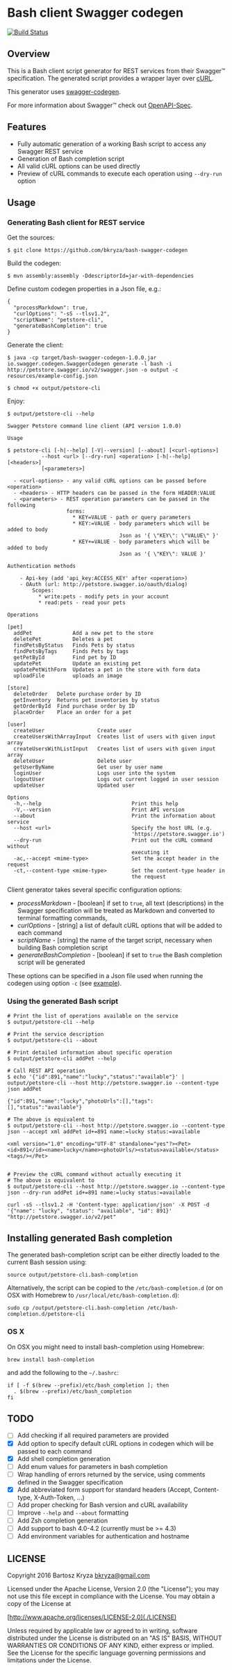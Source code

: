 # Bash client Swagger codegen
[![Build Status](https://api.travis-ci.org/bkryza/bash-swagger-codegen.svg?branch=master)](https://travis-ci.org/bkryza/bash-swagger-codegen)

## Overview
This is a Bash client script generator for REST services from their Swagger™ specification. The generated script provides a wrapper layer over [cURL](https://curl.haxx.se).

This generator uses [swagger-codegen](github.com/swagger-api/swagger-codegen).

For more information about Swagger™ check out [OpenAPI-Spec](https://github.com/OAI/OpenAPI-Specification).

## Features
- Fully automatic generation of a working Bash script to access any Swagger REST service
- Generation of Bash completion script
- All valid cURL options can be used directly
- Preview of cURL commands to execute each operation using `--dry-run` option

## Usage

### Generating Bash client for REST service

Get the sources:
```shell
$ git clone https://github.com/bkryza/bash-swagger-codegen
```

Build the codegen:
```shell
$ mvn assembly:assembly -DdescriptorId=jar-with-dependencies
```

Define custom codegen properties in a Json file, e.g.:
```shell
{
  "processMarkdown": true,
  "curlOptions": "-sS --tlsv1.2",
  "scriptName": "petstore-cli",
  "generateBashCompletion": true
}
```

Generate the client:
```shell
$ java -cp target/bash-swagger-codegen-1.0.0.jar io.swagger.codegen.SwaggerCodegen generate -l bash -i http://petstore.swagger.io/v2/swagger.json -o output -c resources/example-config.json

$ chmod +x output/petstore-cli
```

Enjoy:
```shell
$ output/petstore-cli --help

Swagger Petstore command line client (API version 1.0.0)

Usage

$ petstore-cli [-h|--help] [-V|--version] [--about] [<curl-options>]
           --host <url> [--dry-run] <operation> [-h|--help] [<headers>]
           [<parameters>]

  - <curl-options> - any valid cURL options can be passed before <operation>
  - <headers> - HTTP headers can be passed in the form HEADER:VALUE
  - <parameters> - REST operation parameters can be passed in the following
                   forms:
                     * KEY=VALUE - path or query parameters
                     * KEY:=VALUE - body parameters which will be added to body
                                    Json as '{ \"KEY\": \"VALUE\" }'
                     * KEY+=VALUE - body parameters which will be added to body
                                    Json as '{ \"KEY\": VALUE }'

Authentication methods

    - Api-key (add 'api_key:ACCESS_KEY' after <operation>)
    - OAuth (url: http://petstore.swagger.io/oauth/dialog)
        Scopes:
          * write:pets - modify pets in your account
          * read:pets - read your pets

Operations

[pet]
  addPet             Add a new pet to the store
  deletePet          Deletes a pet
  findPetsByStatus   Finds Pets by status
  findPetsByTags     Finds Pets by tags
  getPetById         Find pet by ID
  updatePet          Update an existing pet
  updatePetWithForm  Updates a pet in the store with form data
  uploadFile         uploads an image

[store]
  deleteOrder   Delete purchase order by ID
  getInventory  Returns pet inventories by status
  getOrderById  Find purchase order by ID
  placeOrder    Place an order for a pet

[user]
  createUser                 Create user
  createUsersWithArrayInput  Creates list of users with given input array
  createUsersWithListInput   Creates list of users with given input array
  deleteUser                 Delete user
  getUserByName              Get user by user name
  loginUser                  Logs user into the system
  logoutUser                 Logs out current logged in user session
  updateUser                 Updated user

Options
  -h,--help                             Print this help
  -V,--version                          Print API version
  --about                               Print the information about service
  --host <url>                          Specify the host URL (e.g.
                                        'https://petstore.swagger.io')
  --dry-run                             Print out the cURL command without
                                        executing it
  -ac,--accept <mime-type>              Set the accept header in the request
  -ct,--content-type <mime-type>        Set the content-type header in
                                        the request
```

Client generator takes several specific configuration options:
* *processMarkdown* - [boolean] if set to `true`, all text (descriptions) in the Swagger specification will be treated as Markdown and converted to terminal formatting commands,
* *curlOptions* - [string] a list of default cURL options that will be added to each command
* *scriptName* - [string] the name of the target script, necessary when building Bash completion script
* *generateBashCompletion* - [boolean] if set to `true` the Bash completion script will be generated

These options can be specified in a Json file used when running the codegen using option `-c` (see [example](resources/example-config.json)).

### Using the generated Bash script

```shell
# Print the list of operations available on the service
$ output/petstore-cli --help

# Print the service description
$ output/petstore-cli --about

# Print detailed information about specific operation
$ output/petstore-cli addPet --help

# Call REST API operation
$ echo '{"id":891,"name":"lucky","status":"available"}' | output/petstore-cli --host http://petstore.swagger.io --content-type json addPet

{"id":891,"name":"lucky","photoUrls":[],"tags":[],"status":"available"}

# The above is equivalent to
$ output/petstore-cli --host http://petstore.swagger.io --content-type json --accept xml addPet id+=891 name:=lucky status:=available

<xml version="1.0" encoding="UTF-8" standalone="yes"?><Pet><id>891</id><name>lucky</name><photoUrls/><status>available</status><tags/></Pet>


# Preview the cURL command without actually executing it
# The above is equivalent to
$ output/petstore-cli --host http://petstore.swagger.io --content-type json --dry-run addPet id+=891 name:=lucky status:=available

curl -sS --tlsv1.2 -H 'Content-type: application/json' -X POST -d '{"name": "lucky", "status": "available", "id": 891}' "http://petstore.swagger.io/v2/pet"
```

## Installing generated Bash completion
The generated bash-completion script can be either directly loaded to the current Bash session using:

```shell
source output/petstore-cli.bash-completion
```

Alternatively, the script can be copied to the `/etc/bash-completion.d` (or on OSX with Homebrew to `/usr/local/etc/bash-completion.d`):

```shell
sudo cp /output/petstore-cli.bash-completion /etc/bash-completion.d/petstore-cli
```

### OS X
On OSX you might need to install bash-completion using Homebrew:
```shell
brew install bash-completion
```
and add the following to the `~/.bashrc`:

```shell
if [ -f $(brew --prefix)/etc/bash_completion ]; then
  . $(brew --prefix)/etc/bash_completion
fi
``` 

## TODO
- [ ] Add checking if all required parameters are provided
- [x] Add option to specify default cURL options in codegen which will be passed to each command
- [x] Add shell completion generation
- [ ] Add enum values for parameters in bash completion
- [ ] Wrap handling of errors returned by the service, using comments defined in the Swagger specification
- [x] Add abbreviated form support for standard headers (Accept, Content-type, X-Auth-Token, ...)
- [ ] Add proper checking for Bash version and cURL availability
- [ ] Improve `--help` and `--about` formatting
- [ ] Add Zsh completion generation 
- [ ] Add support to bash 4.0-4.2 (currently must be >= 4.3)
- [ ] Add environment variables for authentication and hostname

## LICENSE
Copyright 2016 Bartosz Kryza <bkryza@gmail.com>

Licensed under the Apache License, Version 2.0 (the "License");
you may not use this file except in compliance with the License.
You may obtain a copy of the License at

  [http://www.apache.org/licenses/LICENSE-2.0](./LICENSE)

Unless required by applicable law or agreed to in writing, software
distributed under the License is distributed on an "AS IS" BASIS,
WITHOUT WARRANTIES OR CONDITIONS OF ANY KIND, either express or implied.
See the License for the specific language governing permissions and
limitations under the License.